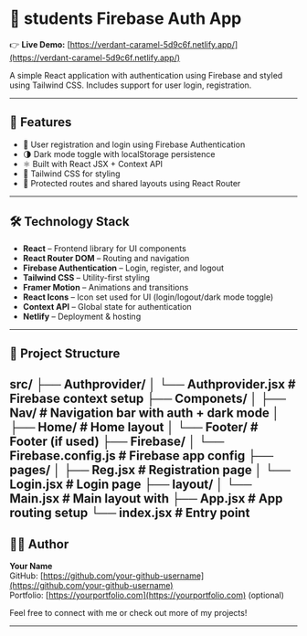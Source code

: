 # 🔐 students  Firebase Auth App 

👉 **Live Demo:** [https://verdant-caramel-5d9c6f.netlify.app/](https://verdant-caramel-5d9c6f.netlify.app/)

A simple React application with authentication using Firebase and styled using Tailwind CSS. Includes support for user login, registration.

---
## 🚀 Features

- 🔑 User registration and login using Firebase Authentication
- 🌗 Dark mode toggle with localStorage persistence
- ⚛️ Built with React JSX + Context API
- 🎨 Tailwind CSS for styling
- 🔁 Protected routes and shared layouts using React Router
---

## 🛠️ Technology Stack

- **React** – Frontend library for UI components
- **React Router DOM** – Routing and navigation
- **Firebase Authentication** – Login, register, and logout
- **Tailwind CSS** – Utility-first styling
- **Framer Motion** – Animations and transitions
- **React Icons** – Icon set used for UI (login/logout/dark mode toggle)
- **Context API** – Global state for authentication
- **Netlify** – Deployment & hosting

---
## 📁 Project Structure
src/
├── Authprovider/
│ └── Authprovider.jsx # Firebase context setup
├── Componets/
│ ├── Nav/ # Navigation bar with auth + dark mode
│ ├── Home/ # Home layout
│ └── Footer/ # Footer (if used)
├── Firebase/
│ └── Firebase.config.js # Firebase app config
├── pages/
│ ├── Reg.jsx # Registration page
│ └── Login.jsx # Login page
├── layout/
│ └── Main.jsx # Main layout with <Outlet />
├── App.jsx # App routing setup
└── index.jsx # Entry point
---

## 🧑‍💻 Author

**Your Name**  
GitHub: [https://github.com/your-github-username](https://github.com/your-github-username)  
Portfolio: [https://yourportfolio.com](https://yourportfolio.com) (optional)  

Feel free to connect with me or check out more of my projects!

---
